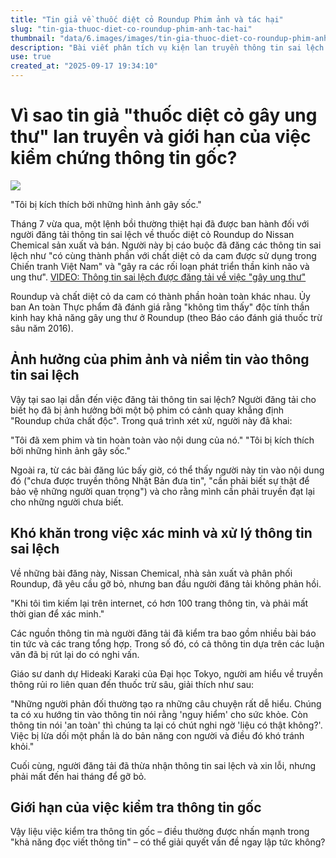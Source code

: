 ```yaml
---
title: "Tin giả về thuốc diệt cỏ Roundup Phim ảnh và tác hại"
slug: "tin-gia-thuoc-diet-co-roundup-phim-anh-tac-hai"
thumbnail: "data/6.images/images/tin-gia-thuoc-diet-co-roundup-phim-anh-tac-hai.webp"
description: "Bài viết phân tích vụ kiện lan truyền thông tin sai lệch về thuốc diệt cỏ Roundup, nguyên nhân người dùng tin vào phim ảnh và khó khăn trong việc xác minh thông tin."
use: true
created_at: "2025-09-17 19:34:10"
---
```


# Vì sao tin giả "thuốc diệt cỏ gây ung thư" lan truyền và giới hạn của việc kiểm chứng thông tin gốc?

![](/images/20250917-10198929-abema-000-2-view.webp)

"Tôi bị kích thích bởi những hình ảnh gây sốc."

Tháng 7 vừa qua, một lệnh bồi thường thiệt hại đã được ban hành đối với người đăng tải thông tin sai lệch về thuốc diệt cỏ Roundup do Nissan Chemical sản xuất và bán. Người này bị cáo buộc đã đăng các thông tin sai lệch như "có cùng thành phần với chất diệt cỏ da cam được sử dụng trong Chiến tranh Việt Nam" và "gây ra các rối loạn phát triển thần kinh não và ung thư".
[VIDEO: Thông tin sai lệch được đăng tải về việc "gây ung thư"](https://abema.go.link/video/episode/89-71_s75_p806?adj_adgroup=17&adj_campaign=202509&adj_creative=times_yahoo_20250917_free_10198929_centertx&adj_redirect=https%3A%2F%2Fabema.tv%2Fvideo%2Fepisode%2F89-71_s75_p806%3Fpl%3D1%26resumeTime%3D23%26utm_campaign%3Dtimes_yahoo_20250917_free_10198929_centertx%26utm_medium%3Dweb%26utm_source%3Dabematimes&adj_t=1o8o1k5q&adj_tracker_limit=25000&pl=1&resumeTime=23&utm_campaign=times_yahoo_20250917_free_10198929_centertx&utm_medium=web&utm_source=abematimes)

Roundup và chất diệt cỏ da cam có thành phần hoàn toàn khác nhau. Ủy ban An toàn Thực phẩm đã đánh giá rằng "không tìm thấy" độc tính thần kinh hay khả năng gây ung thư ở Roundup (theo Báo cáo đánh giá thuốc trừ sâu năm 2016).

## Ảnh hưởng của phim ảnh và niềm tin vào thông tin sai lệch

Vậy tại sao lại dẫn đến việc đăng tải thông tin sai lệch? Người đăng tải cho biết họ đã bị ảnh hưởng bởi một bộ phim có cảnh quay khẳng định "Roundup chứa chất độc". Trong quá trình xét xử, người này đã khai:

"Tôi đã xem phim và tin hoàn toàn vào nội dung của nó." 
"Tôi bị kích thích bởi những hình ảnh gây sốc."

Ngoài ra, từ các bài đăng lúc bấy giờ, có thể thấy người này tin vào nội dung đó ("chưa được truyền thông Nhật Bản đưa tin", "cần phải biết sự thật để bảo vệ những người quan trọng") và cho rằng mình cần phải truyền đạt lại cho những người chưa biết.

## Khó khăn trong việc xác minh và xử lý thông tin sai lệch

Về những bài đăng này, Nissan Chemical, nhà sản xuất và phân phối Roundup, đã yêu cầu gỡ bỏ, nhưng ban đầu người đăng tải không phản hồi.

"Khi tôi tìm kiếm lại trên internet, có hơn 100 trang thông tin, và phải mất thời gian để xác minh."

Các nguồn thông tin mà người đăng tải đã kiểm tra bao gồm nhiều bài báo tin tức và các trang tổng hợp. Trong số đó, có cả thông tin dựa trên các luận văn đã bị rút lại do có nghi vấn.

Giáo sư danh dự Hideaki Karaki của Đại học Tokyo, người am hiểu về truyền thông rủi ro liên quan đến thuốc trừ sâu, giải thích như sau:

"Những người phản đối thường tạo ra những câu chuyện rất dễ hiểu. Chúng ta có xu hướng tin vào thông tin nói rằng 'nguy hiểm' cho sức khỏe. Còn thông tin nói 'an toàn' thì chúng ta lại có chút nghi ngờ 'liệu có thật không?'. Việc bị lừa dối một phần là do bản năng con người và điều đó khó tránh khỏi."

Cuối cùng, người đăng tải đã thừa nhận thông tin sai lệch và xin lỗi, nhưng phải mất đến hai tháng để gỡ bỏ.

## Giới hạn của việc kiểm tra thông tin gốc

Vậy liệu việc kiểm tra thông tin gốc – điều thường được nhấn mạnh trong "khả năng đọc viết thông tin" – có thể giải quyết vấn đề ngay lập tức không?